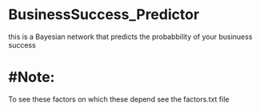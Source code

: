 # BusinessSuccess_Predictor
this is a Bayesian network that predicts the probabbility of your
businuess success 

# #Note:
To see these factors on which these depend see the factors.txt file